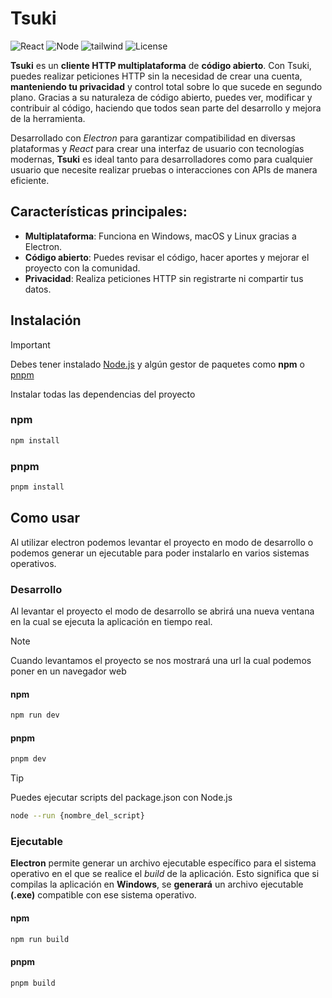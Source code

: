 # Tsuki

![React](https://img.shields.io/badge/React-20232A?style=for-the-badge&logo=react&logoColor=61DAFB)
![Node](https://img.shields.io/badge/Node.js-43853D?style=for-the-badge&logo=node.js&logoColor=white)
![tailwind](https://img.shields.io/badge/Tailwind_CSS-38B2AC?style=for-the-badge&logo=tailwind-css&logoColor=white)
![License](https://img.shields.io/github/license/desteban/Tsuki.svg)

**Tsuki** es un **cliente HTTP multiplataforma** de **código abierto**. Con Tsuki, puedes realizar peticiones HTTP sin la necesidad de crear una cuenta, **manteniendo tu privacidad** y control total sobre lo que sucede en segundo plano. Gracias a su naturaleza de código abierto, puedes ver, modificar y contribuir al código, haciendo que todos sean parte del desarrollo y mejora de la herramienta.

Desarrollado con *Electron* para garantizar compatibilidad en diversas plataformas y *React* para crear una interfaz de usuario con tecnologías modernas, **Tsuki** es ideal tanto para desarrolladores como para cualquier usuario que necesite realizar pruebas o interacciones con APIs de manera eficiente.

## Características principales:
- **Multiplataforma**: Funciona en Windows, macOS y Linux gracias a Electron.
- **Código abierto**: Puedes revisar el código, hacer aportes y mejorar el proyecto con la comunidad.
- **Privacidad**: Realiza peticiones HTTP sin registrarte ni compartir tus datos.


## Instalación
> [!IMPORTANT]
> Debes tener instalado [Node.js](https://nodejs.org/es/download) y algún gestor de paquetes como **npm** o [pnpm](https://pnpm.io/es/installation)

Instalar todas las dependencias del proyecto

### npm
``` bash
npm install
```

### pnpm
```bash
pnpm install
```

## Como usar

Al utilizar electron podemos levantar el proyecto en modo de desarrollo o podemos generar un ejecutable para poder instalarlo en varios sistemas operativos.

### Desarrollo

Al levantar el proyecto el modo de desarrollo se abrirá una nueva ventana en la cual se ejecuta la aplicación en tiempo real.

> [!NOTE]
> Cuando levantamos el proyecto se nos mostrará una url la cual podemos poner en un navegador web

#### npm
```bash
npm run dev
```

#### pnpm
```bash
pnpm dev
```

> [!TIP]
> Puedes ejecutar scripts del package.json con Node.js
```bash
node --run {nombre_del_script}
```

### Ejecutable

**Electron** permite generar un archivo ejecutable específico para el sistema operativo en el que se realice el *build* de la aplicación. Esto significa que si compilas la aplicación en **Windows**, se **generará** un archivo ejecutable **(.exe)** compatible con ese sistema operativo.


#### npm
```bash
npm run build
```

#### pnpm
```bash
pnpm build
```